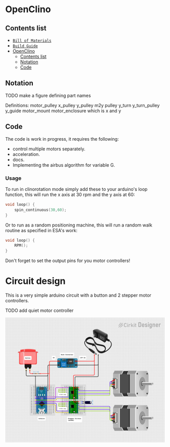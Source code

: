 # OpenClino

## Contents list

- [`Bill of Materials`](2_BOM.md)
- [`Build Guide`](3_build_guide.md)
- [OpenClino](#openclino)
  - [Contents list](#contents-list)
  - [Notation](#notation)
  - [Code](#code)

## Notation

TODO make a figure defining part names

Definitions:
motor_pulley
x_pulley
y_pulley
m2y pulley
y_turn
y_turn_pulley
y_guide
motor_mount
motor_enclosure
which is x and y

## Code

The code is work in progress, it requires the following:

- control multiple motors separately.
- acceleration.
- docs.
- Implementing the airbus algorithm for variable G.

### Usage

To run in clinorotation mode simply add these to your arduino's loop function, this will run the x axis at 30 rpm and the y axis at 60:

```cpp
void loop() {
    spin_continuous(30,60);
}
```

Or to run as a random positioning machine, this will run a random walk routine as specified in ESA's work:

```cpp
void loop() {
    RPM();
}
```

Don't forget to set the output pins for you motor controllers!

# Circuit design

This is a very simple arduino circuit with a button and 2 stepper motor controllers.

TODO add quiet motor controller

![Clinostat circuit.](images/openclino_circuit_diagram.png "Circuit diagram. Made with Cirkit Designer.")
